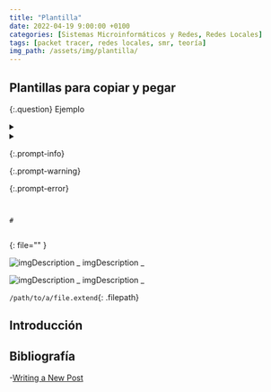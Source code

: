```yaml
---
title: "Plantilla"
date: 2022-04-19 9:00:00 +0100
categories: [Sistemas Microinformáticos y Redes, Redes Locales]
tags: [packet tracer, redes locales, smr, teoría]
img_path: /assets/img/plantilla/
---
```


## Plantillas para copiar y pegar

{:.question}
Ejemplo

<details class="card mb-2">
  <summary class="card-header question" markdown="1">



  </summary>
  <div class="card-body" markdown="1">



<!-- Comentario para que no se descuajeringue la cosa -->
  </div>
</details>

<details class="card mb-2">
  <summary class="card-header question"></summary>
  <div class="card-body" markdown="1">



<!-- Comentario para que no se descuajeringue la cosa -->
  </div>
</details>

> 
{:.prompt-info}

> 
{:.prompt-warning}

> 
{:.prompt-error}

```html

```

```java

```

```console
#
```

```

```
{: file="" }

![imgDescription](/assets/img/ejemplo/ejemplo.png)
_ imgDescription _

![imgDescription](ejemplo.png)
_ imgDescription _

`/path/to/a/file.extend`{: .filepath}

## Introducción


## Bibliografía

-[Writing a New Post](https://chirpy.cotes.page/posts/write-a-new-post/)